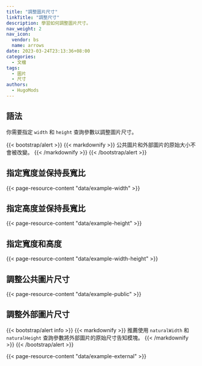 ```yaml
---
title: "調整圖片尺寸"
linkTitle: "調整尺寸"
description: 學習如何調整圖片尺寸。
nav_weight: 2
nav_icon:
  vendor: bs
  name: arrows
date: 2023-03-24T23:13:36+08:00
categories:
  - 文檔
tags:
  - 圖片
  - 尺寸
authors:
  - HugoMods
---
```


## 語法

你需要指定 `width` 和 `height` 查詢參數以調整圖片尺寸。

{{< bootstrap/alert >}}
{{< markdownify >}}
公共圖片和外部圖片的原始大小不會被改變。
{{< /markdownify >}}
{{< /bootstrap/alert >}}

## 指定寬度並保持長寬比

{{< page-resource-content "data/example-width" >}}

## 指定高度並保持長寬比

{{< page-resource-content "data/example-height" >}}

## 指定寬度和高度

{{< page-resource-content "data/example-width-height" >}}

## 調整公共圖片尺寸

{{< page-resource-content "data/example-public" >}}

## 調整外部圖片尺寸

{{< bootstrap/alert info >}}
{{< markdownify >}}
推薦使用 `naturalWidth` 和 `naturalHeight` 查詢參數將外部圖片的原始尺寸告知模塊。
{{< /markdownify >}}
{{< /bootstrap/alert >}}

{{< page-resource-content "data/example-external" >}}

